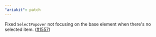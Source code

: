 ```yaml
---
"ariakit": patch
---
```


Fixed `SelectPopover` not focusing on the base element when there's no selected item. ([#1557](https://github.com/ariakit/ariakit/pull/1557))
